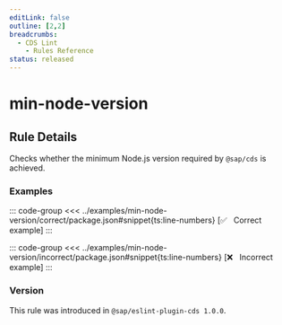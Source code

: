 ```yaml
---
editLink: false
outline: [2,2]
breadcrumbs:
  - CDS Lint
    - Rules Reference
status: released
---
```


<script setup>
  import PlaygroundBadge from '../../../.vitepress/theme/components/PlaygroundBadge.vue'
</script>

# min-node-version

## Rule Details

Checks whether the minimum Node.js version required by `@sap/cds` is achieved.

### Examples

::: code-group
<<< ../examples/min-node-version/correct/package.json#snippet{ts:line-numbers} [✅ &nbsp; Correct example]
:::

::: code-group
<<< ../examples/min-node-version/incorrect/package.json#snippet{ts:line-numbers} [❌ &nbsp; Incorrect example]
:::


### Version
This rule was introduced in `@sap/eslint-plugin-cds 1.0.0`.

<!--
### Resources
[Rule source](https://github.tools.sap/cap/eslint-plugin-cds/tree/main/lib/rules/min-node-version.js)
-->
